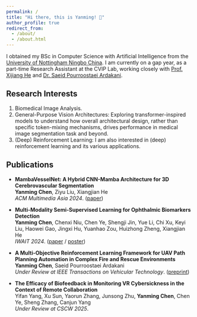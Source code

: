 ```yaml
---
permalink: /
title: "Hi there, this is Yanming! 👋"
author_profile: true
redirect_from: 
  - /about/
  - /about.html
---
```


I obtained my BSc in Computer Science with Artificial Intelligence from the [University of Nottingham Ningbo China](https://www.nottingham.edu.cn/). I am currently on a gap year, as a part-time Research Assistant at the CVIP Lab, working closely with [Prof. Xijiang He](https://scholar.google.com.au/citations?user=BiBXGfIAAAAJ&hl=en) and [Dr. Saeid Pourroostaei Ardakani](https://scholar.google.com/citations?user=3OeHr8gAAAAJ&hl=en).

## **Research Interests**
1. Biomedical Image Analysis.
2. General-Purpose Vision Architectures: Exploring transformer-inspired models to understand how overall architectural design, rather than specific token-mixing mechanisms, drives performance in medical image segmentation task and beyond.  
3. (Deep) Reinforcement Learning: I am also interested in (deep) reinforcement learning and its various applications.

## Publications

- **MambaVesselNet: A Hybrid CNN-Mamba Architecture for 3D Cerebrovascular Segmentation**  
  **Yanming Chen**, Ziyu Liu, Xiangjian He  
  *ACM Multimedia Asia 2024*. ([paper](MambaVesselNet.pdf))  

- **Multi-Modality Semi-Supervised Learning for Ophthalmic Biomarkers Detection**  
  **Yanming Chen**, Chenxi Niu, Chen Ye, Shengji Jin, Yue Li, Chi Xu, Keyi Liu, Haowei Gao, Jingxi Hu, Yuanhao Zou, Huizhong Zheng, Xiangjian He  
  *IWAIT 2024*. ([paper](IWAIT_Paper.pdf) / [poster](IWAIT_Poster.pdf))  

- **A Multi-Objective Reinforcement Learning Framework for UAV Path Planning Automation in Complex Fire and Rescue Environments**  
  **Yanming Chen**, Saeid Pourroostaei Ardakani  
  *Under Review at IEEE Transactions on Vehicular Technology*. ([preprint](FAR-UAV-2024.pdf))  

- **The Efficacy of Biofeedback in Monitoring VR Cybersickness in the Context of Remote Collaboration**  
  Yifan Yang, Xu Sun, Yaorun Zhang, Junsong Zhu, **Yanming Chen**, Chen Ye, Sheng Zhang, Canjun Yang  
  *Under Review at CSCW 2025*.  
